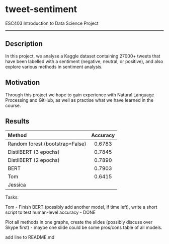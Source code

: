 # tweet-sentiment

ESC403 Introduction to Data Science Project

---

## Description 

In this project, we analyse a Kaggle dataset containing 27000+ tweets that have been labelled with a sentiment (negative, neutral, or positive), and also explore various methods in sentiment analysis. 

## Motivation 

Through this project we hope to gain experience with Natural Language Processing and GitHub, as well as practise what we have learned in the course. 


## Results

|             Method              | Accuracy |
| :------------------------------ | :------: |
| Random forest (bootstrap=False) | 0.6783   |
| DistilBERT (3 epochs)           | 0.7845   |
| DistilBERT (2 epochs)           | 0.7890   |
| BERT                            | 0.7903   | 
| Tom                             | 0.6415   | 
| Jessica                         |          |



Tasks: 

Tom - Finish BERT (possibly add another model, if time left), write a short script to test human-level accuracy - DONE

Plot all methods in one graphs, create the slides (possibly discuss over Skype first) - maybe one slide could be some pros/cons table of all models.


add line to README.md
